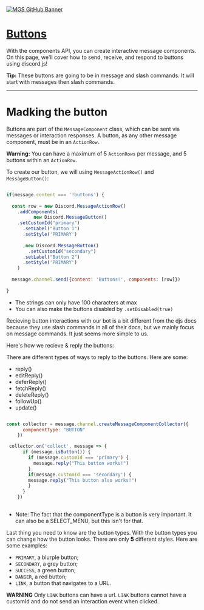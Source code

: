 [![MGS GitHub Banner](https://user-images.githubusercontent.com/119907481/219827160-c69c91be-0c53-4fa0-9b97-7f649683fab4.png)](https://mountaingamingstudio.wixsite.com/mountaingaming)


# [Buttons](https://discord.com/api/oauth2/authorize?client_id=962834876665577542&permissions=534723819584&scope=bot%20applications.commands)

With the components API, you can create interactive message components. On this page, we'll cover how to send, receive, and respond to buttons using discord.js!

**Tip:** These buttons are going to be in message and slash commands. It will start with messages then slash commands.

------------------------------------------------------------------------------------------------------------------------------------------------------
# Madking the button

Buttons are part of the ```MessageComponent``` class, which can be sent via messages or interaction responses. A button, as any other message component, must be in an ```ActionRow.```

**Warning:** You can have a maximum of 5 ```ActionRows``` per message, and 5 buttons within an ```ActionRow.```

To create our button, we will using ```MessageActionRow()``` and ```MessageButton()```: 

```js

if(message.content === '!buttons') {
 
  const row = new Discord.MessageActionRow()
    .addComponents(
          new Discord.MessageButton()
    .setCustomId("primary")
      .setLabel("Button 1")
      .setStyle('PRIMARY')
      
      ,new Discord.MessageButton()
        .setCustomId("secondary")
      .setLabel("Button 2")
      .setStyle('PRIMARY')
    )
  
  message.channel.send({content: 'Buttons!', components: [row]})
  
}
```

* The strings can only have 100 characters at max
* You can also make the buttons disabled by ```.setDisabled(true)```

Recieving button interactions with our bot is a bit different from the djs docs because they use slash commands in all of their docs, but we mainly focus on message commands. It just seems more simple to us.

Here's how we recieve & reply the buttons:

There are different types of ways to reply to the buttons. Here are some:

- reply()
- editReply()
- deferReply()
- fetchReply()
- deleteReply()
- followUp()
- update()

```js

const collector = message.channel.createMessageComponentCollector({
      componentType: "BUTTON"
    })

 collector.on('collect', message => {
      if (message.isButton()) {
        if (message.customId === 'primary') {
          message.reply("This button works!")
        }
        if(message.customId === 'secondary') {
        message.reply("This button also works!")
        }
      }
    })
    
```
* Note: The fact that the componentType is a button is very important. It can also be a SELECT_MENU, but this isn't for that.

Last thing you need to know are the button types. With the button types you can change how the button looks. There are only **5** different styles. Here are some examples:

- ```PRIMARY```, a blurple button;
- ```SECONDARY```, a grey button;
- ```SUCCESS```, a green button;
- ```DANGER```, a red button;
- ```LINK```, a button that navigates to a URL.

**WARNING**
Only ```LINK``` buttons can have a url. ```LINK``` buttons cannot have a customId and do not send an interaction event when clicked.
